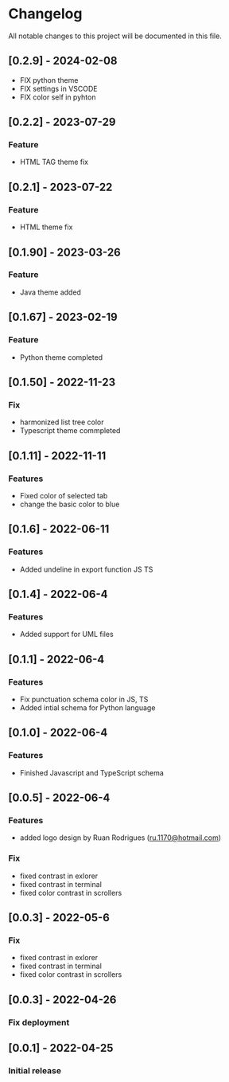 # Changelog
All notable changes to this project will be documented in this file.


## [0.2.9] - 2024-02-08
- FIX python theme
- FIX settings in VSCODE
- FIX color self in pyhton


## [0.2.2] - 2023-07-29
### Feature
- HTML TAG theme fix


## [0.2.1] - 2023-07-22
### Feature
- HTML theme fix


## [0.1.90] - 2023-03-26
### Feature
- Java theme added


## [0.1.67] - 2023-02-19
### Feature
- Python theme completed


## [0.1.50] - 2022-11-23
### Fix
- harmonized list tree color
- Typescript theme commpleted


## [0.1.11] - 2022-11-11
### Features
- Fixed color of selected tab
- change the basic color to blue


## [0.1.6] - 2022-06-11
### Features
- Added undeline in export function JS TS

## [0.1.4] - 2022-06-4
### Features
- Added support for UML files



## [0.1.1] - 2022-06-4
### Features
- Fix punctuation schema color in JS, TS
- Added intial schema for Python language


## [0.1.0] - 2022-06-4
### Features
- Finished Javascript and TypeScript schema

## [0.0.5] - 2022-06-4
### Features
- added logo design by Ruan Rodrigues (ru.1170@hotmail.com)

### Fix
- fixed contrast in exlorer
- fixed contrast in terminal
- fixed color contrast in scrollers


## [0.0.3] - 2022-05-6
### Fix
- fixed contrast in exlorer
- fixed contrast in terminal
- fixed color contrast in scrollers


## [0.0.3] - 2022-04-26
### Fix deployment


## [0.0.1] - 2022-04-25
### Initial release

